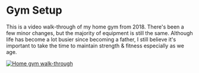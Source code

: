 # Gym Setup

This is a video walk-through of my home gym from 2018. There's been a few minor changes, but the majority of equipment is still the same. Although life has become a lot busier since becoming a father, I still believe it's important to take the time to maintain strength & fitness especially as we age.

[![Home gym walk-through](https://img.youtube.com/vi/uhwT-N3Rfn4/0.jpg)](https://youtu.be/uhwT-N3Rfn4?t=133)
